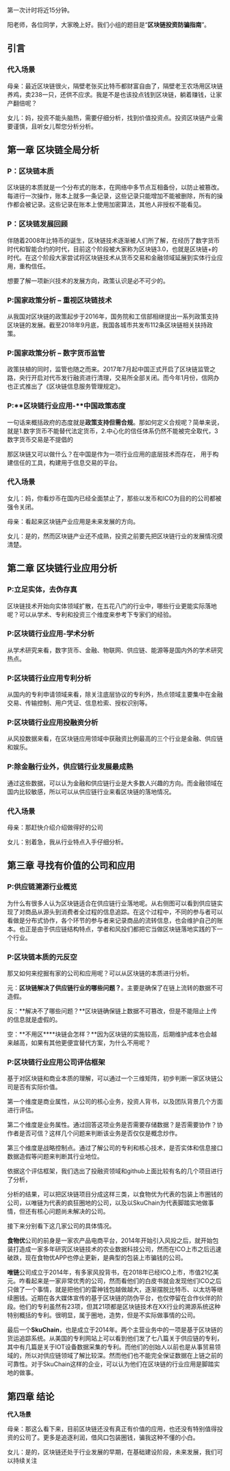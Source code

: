 第一次计时将近15分钟。





阳老师，各位同学，大家晚上好。我们小组的题目是“**区块链投资防骗指南**”。



## 引言

### **代入场景**

母亲：最近区块链很火，隔壁老张买比特币都财富自由了，隔壁老王农场用区块链养鸡，卖238一只，还供不应求。我是不是也该投点钱到区块链，躺着赚钱，让家产翻倍呢？

女儿：妈，投资不能头脑热，需要仔细分析，找到价值投资点。投资区块链产业需要谨慎，且听女儿帮您分析分析。

## 第一章 区块链全局分析

### P：区块链本质

区块链的本质就是一个分布式的账本，在网络中多节点互相备份，以防止被篡改。每进行一次操作，账本上就多一条记录，这些记录只能增加不能被删除，所有的操作都会被记录。这些记录在账本上使用加密算法，其他人非授权不能看见。

### P：区块链发展回顾

伴随着2008年比特币的诞生，区块链技术逐渐被人们所了解，在经历了数字货币时代和智能合约的时代，目前这个阶段被大家称为区块链3.0，也就是区块链+的时代。在这个阶段大家尝试将区块链技术从货币交易和金融领域延展到实体行业应用，重构信任。

想要了解一项新兴技术的发展方向，政策认识是必不可少的。

### **P:国家政策分析** **–** **重视区块链技术**

从我国对区块链的政策起步于2016年，国务院和工信部相继提出一系列政策支持区块链的发展。截至2018年9月底，我国各城市共发布112条区块链相关扶持政策。

### P:**国家政策分析** **–** **数字货币监管**

政策扶植的同时，监管也随之而来。2017年7月起中国正式开启了区块链监管之路，央行开启对代币发行融资进行清理，交易所全部关闭。而今年1月份，信网办也正式推出了《区块链信息服务管理规定》。

### P:**区块链行业应用-**中国政策态度

一句话来概括政府的态度就是**政策支持但需合规**。那如何定义合规呢？简单来说，就是1.数字货币不能替代法定货币，2.中心化的信任体系仍然不能被完全取代，3数字货币交易是不提倡的

那区块链又可以做什么？在中国是作为一项行业应用的底层技术而存在， 用于构建信任的工具，构建用于信息交易的平台。



### **代入场景**

女儿：妈，你看炒币在国内已经全面禁止了，那些以发币和ICO为目的的公司都被强令关闭。

母亲：看起来区块链产业应用是未来发展的方向。

女儿：是的，然而区块链产业还不成熟，投资之前要先把区块链行业的发展情况摸清楚。



## 第二章 区块链行业应用分析

### P:**立足实体，去伪存真**

区块链技术开始向实体领域扩散，在五花八门的行业中，哪些行业更能实际落地呢？可以从学术、专利和投资三个维度来参考下专家们的经验。

### P:区块链行业应用-学术分析

从学术研究来看，数字货币、金融、物联网、供应链、能源等是国内外的学术研究热点。

### P:**区块链行业应用**专利分析

从国内的专利申请领域来看，除关注底层协议的专利外，热点领域主要集中在金融交易、传输控制、用户凭证、信息检索、授权识别等。

### P:**区块链行业应用投融资分析**

从风投数据来看，在区块链应用领域中获融资比例最高的三个行业是金融、供应链和娱乐。

### P:除金融行业外，供应链行业发展最成熟

通过这些数据，可以认为金融和供应链行业是大多数人兴趣的方向。而金融领域在国内比较敏感，所以可以从供应链行业来看区块链的落地情况。



### **代入场景**

母亲：那赶快介绍介绍做得好的公司

女儿：别着急，我从行业特点入手仔细分析。



## 第三章 **寻找有价值的公司和应用**

### P:**供应链溯源行业概览**

为什么有很多人认为区块链适合在供应链行业落地呢。从右侧图可以看到供应链实现了对商品从源头到消费者全过程的信息追踪。在这个过程中，不同的参与者可以看做是分布式协作，各个环节的参与者来记录商品的流转信息，也会维护自己的账本。也正是由于供应链结构特点，学者和风投们都把它当做区块链落地实践的下一个行业。

### **P:区块链本质的元反空**

那又如何来挖掘有家的公司和应用呢？可以从区块链的本质进行分析。

元：**区块链解决了供应链行业的哪些问题？**。主要是确保了在链上流转的数据不可造假。

反：**解决不了哪些问题？**区块链确保链上数据不可篡改，但是不能阻止上传的信息就是虚假的。

空：**不用区****块链会怎样？**因为区块链的实施较高，后期维护成本也会越来越高，如果有其他更便宜替代方案，为什么不用呢？

### P:区块链行业应用公司评估框架

基于对区块链和商业本质的理解，可以通过一个三维矩阵，初步判断一家区块链公司是否有实际价值。

第一个维度是商业属性，从公司的核心业务，投资人背书，以及团队背景几个方面进行评估。

第二个维度是业务属性。通过回答这项业务是否需要存储数据？是否需要协作？协作者是否可信？这样几个问题来判断该业务是否仅仅是概念炒作。

第三个维度是战略控制点。通过了解公司的专利和核心技术，是否实体和信息接口数据造假等问题来判断其行业地位。

依据这个评估框架，我们选出了投融资领域和github上面比较有名的几个项目进行了分析，

分析的结果，可以把区块链项目分成这样三类，以食物优为代表的包装上市圈钱的公司，以唯链为代表的疯狂圈地的公司，以及以SkuChain为代表脚踏实地做事情，但还有核心问题尚未解决的公司。

接下来分别看下这几家公司的具体情况。

**食物优**公司的前身是一家农产品电商平台，2014年开始引入风投之后，就开始包装打造成一家多年研究区块链技术的农业数据科技公司，然而在ICO上市之后迅速破跌，现在食物优APP也停止更新，是典型的包装上市骗钱的公司。

**唯链**公司成立于2014年，有多家风投背书，在2018年已经ICO上市，市值21亿美元。咋看起来是一家非常优秀的公司，然而看他们的白皮书就会发现他们ICO之后只做了一个事情，就是把他们的雷神钱包越做越大，逐渐摆脱比特币、以太坊等继续圈钱。近期在各大媒体宣传的基于区块链的防伪平台，也仅停留在合作伙伴的阶段。他们的专利虽然有23项，但其21项都是区块链技术在XX行业的溯源系统这种特别概括的专利。很明显，属于圈地，造势，但是不实际做事情的公司。

最后一个**SkuChain**，也是成立于2014年。两个主营业务中的一项是基于区块链的货运追踪系统。从美国的专利网站上可以看到他们发了七八篇关于供应链的专利，其中有几篇是关于IOT设备数据采集的专利。而他们的创始人以前也是从事贸易领域的，所以对供应链领域了解比较深。然而他们也不能完全保证数据在上链之前的可靠性。对于SkuChain这样的企业，可以认为他们在区块链的行业应用是脚踏实地的做事。



## 第四章 结论

**代入场景**

母亲：那这么看下来，目前区块链还没有真正有价值的应用，也还没有特别值得投资的公司了。更多是追逐利润，借风口包装圈钱，骗我这种不懂的小白。

女儿：是的，区块链还处于行业发展的早期，在基础建设阶段，未来发展，我们可以持续关注

